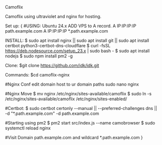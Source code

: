 Camoflix


Camoflix using ultraviolet and nginx for hosting.

Set up: {
#USING: Ubuntu 24.x
ADD VPS to A record.
A  IP:IP:IP:IP path.example.com
A  IP:IP:IP:IP *.path.example.com

INSTALL: 
$ sudo apt install nginx || sudo apt install git || sudo apt install certbot python3-certbot-dns-cloudflare
$ curl -fsSL https://deb.nodesource.com/setup_23.x | sudo bash - 
$ sudo apt install nodejs
$ sudo npm install pm2 -g

Clone:
$git clone https://github.com/idk/idk.git

Commands:
$cd camoflix-nginx

#Nginx Conf edit domain host to ur domain paths
sudo nano nginx

#Nginx Move
$ mv nginx /etc/nginx/sites-available/camoflix
$ sudo ln -s /etc/nginx/sites-available/camoflix /etc/nginx/sites-enabled/

#Certbot:
$ sudo certbot certonly --manual || --preferred-challenges dns || -d "*.path.example.com" -d path.example.com

#Starting using pm2
$ pm2 start src/index.js --name camobrowser
$ sudo systemctl reload nginx

#Visit Domain
path.example.com
and wildcard *.path.example.com
}



